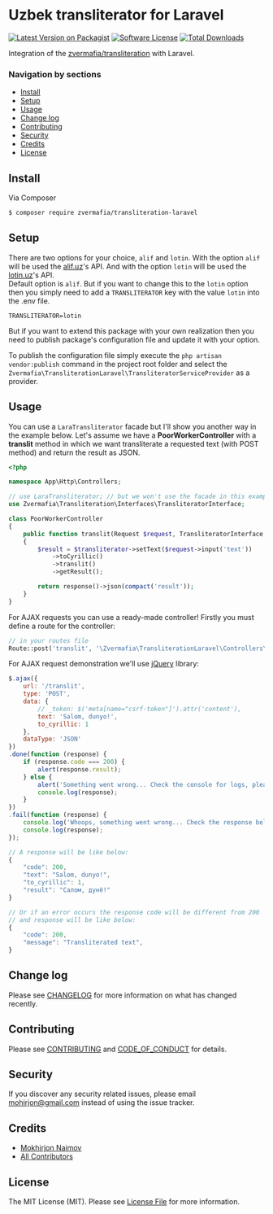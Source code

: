 
# Uzbek transliterator for Laravel

[![Latest Version on Packagist][ico-version]][link-packagist]
[![Software License][ico-license]](LICENSE.md)
[![Total Downloads][ico-downloads]][link-downloads]

Integration of the [zvermafia/transliteration](https://github.com/zvermafia/transliteration) with Laravel.

### Navigation by sections
- <a href="#install">Install</a>
- <a href="#setup">Setup</a>
- <a href="#usage">Usage</a>
- <a href="#change-log">Change log</a>
- <a href="#contributing">Contributing</a>
- <a href="#security">Security</a>
- <a href="#credits">Credits</a>
- <a href="#license">License</a>

## Install

Via Composer

``` bash
$ composer require zvermafia/transliteration-laravel
```

## Setup

There are two options for your choice, `alif` and `lotin`. With the option `alif` will be used the [alif.uz](http://alif.uz)'s API. And with the option `lotin` will be used the [lotin.uz](https://lotin.uz)'s API.  
Default option is `alif`. But if you want to change this to the `lotin` option then you simply need to add a `TRANSLITERATOR` key with the value `lotin` into the .env file.
```
TRANSLITERATOR=lotin
```

But if you want to extend this package with your own realization then you need to publish package's configuration file and update it with your option.

To publish the configuration file simply execute the `php artisan vendor:publish` command in the project root folder and select the `Zvermafia\TransliterationLaravel\TransliteratorServiceProvider` as a provider.

## Usage

You can use a `LaraTransliterator` facade but I'll show you another way in the example below.
Let's assume we have a **PoorWorkerController** with a **translit** method in which we want transliterate a requested text (with POST method) and return the result as JSON.

``` php
<?php

namespace App\Http\Controllers;

// use LaraTransliterator; // but we won't use the facade in this example
use Zvermafia\Transliteration\Interfaces\TransliteratorInterface;

class PoorWorkerController
{
    public function translit(Request $request, TransliteratorInterface $transliterator)
    {
        $result = $transliterator->setText($request->input('text'))
            ->toCyrillic()
            ->translit()
            ->getResult();

        return response()->json(compact('result'));
    }
}
```

For AJAX requests you can use a ready-made controller! Firstly you must define a route for the controller:
``` php
// in your routes file
Route::post('translit', '\Zvermafia\TransliterationLaravel\Controllers\TransliteratorController');
```

For AJAX request demonstration we'll use [jQuery](http://jquery.com/) library:
``` js
$.ajax({
    url: '/translit',
    type: 'POST',
    data: {
        // _token: $('meta[name="csrf-token"]').attr('content'),
        text: 'Salom, dunyo!',
        to_cyrillic: 1
    },
    dataType: 'JSON'
})
.done(function (response) {
    if (response.code === 200) {
        alert(response.result);
    } else {
        alert('Something went wrong... Check the console for logs, please.');
        console.log(response);
    }
})
.fail(function (response) {
    console.log('Whoops, something went wrong... Check the response below:');
    console.log(response);
});
```

```js
// A response will be like below:
{
    "code": 200,
    "text": "Salom, dunyo!",
    "to_cyrillic": 1,
    "result": "Салом, дунё!"
} 

// Or if an error occurs the response code will be different from 200
// and response will be like below:
{
    "code": 200,
    "message": "Transliterated text",
} 
```

## Change log

Please see [CHANGELOG](CHANGELOG.md) for more information on what has changed recently.

## Contributing

Please see [CONTRIBUTING](CONTRIBUTING.md) and [CODE_OF_CONDUCT](CODE_OF_CONDUCT.md) for details.

## Security

If you discover any security related issues, please email mohirjon@gmail.com instead of using the issue tracker.

## Credits

- [Mokhirjon Naimov][link-author]
- [All Contributors][link-contributors]

## License

The MIT License (MIT). Please see [License File](LICENSE.md) for more information.

[ico-version]: https://img.shields.io/packagist/v/zvermafia/transliteration-laravel.svg?style=flat-square
[ico-license]: https://img.shields.io/badge/license-MIT-brightgreen.svg?style=flat-square
[ico-downloads]: https://img.shields.io/packagist/dt/zvermafia/transliteration-laravel.svg?style=flat-square

[link-packagist]: https://packagist.org/packages/zvermafia/transliteration-laravel
[link-downloads]: https://packagist.org/packages/zvermafia/transliteration-laravel
[link-author]: https://github.com/zvermafia
[link-contributors]: ../../contributors
